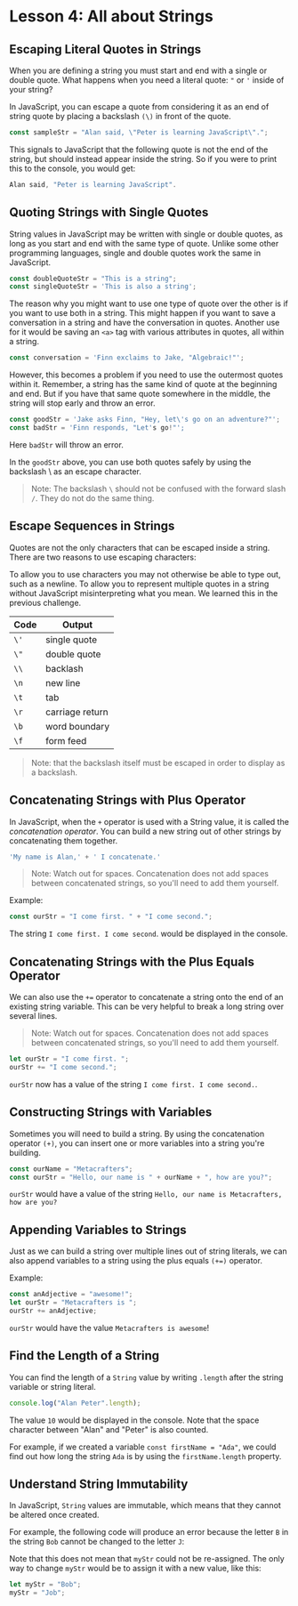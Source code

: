 # Lesson 4: All about Strings


## Escaping Literal Quotes in Strings

When you are defining a string you must start and end with a single or double quote. What happens when you need a literal quote: `"` or `'` inside of your string?

In JavaScript, you can escape a quote from considering it as an end of string quote by placing a backslash `(\)` in front of the quote.

```js
const sampleStr = "Alan said, \"Peter is learning JavaScript\"."; 
```

This signals to JavaScript that the following quote is not the end of the string, but should instead appear inside the string. So if you were to print this to the console, you would get:

```js
Alan said, "Peter is learning JavaScript".
```

## Quoting Strings with Single Quotes
String values in JavaScript may be written with single or double quotes, as long as you start and end with the same type of quote. Unlike some other programming languages, single and double quotes work the same in JavaScript.

```js
const doubleQuoteStr = "This is a string"; 
const singleQuoteStr = 'This is also a string';
```

The reason why you might want to use one type of quote over the other is if you want to use both in a string. This might happen if you want to save a conversation in a string and have the conversation in quotes. Another use for it would be saving an `<a>` tag with various attributes in quotes, all within a string.

```js
const conversation = 'Finn exclaims to Jake, "Algebraic!"';
```

However, this becomes a problem if you need to use the outermost quotes within it. Remember, a string has the same kind of quote at the beginning and end. But if you have that same quote somewhere in the middle, the string will stop early and throw an error.

```js
const goodStr = 'Jake asks Finn, "Hey, let\'s go on an adventure?"'; 
const badStr = 'Finn responds, "Let's go!"';
```

Here `badStr` will throw an error.

In the `goodStr` above, you can use both quotes safely by using the backslash \ as an escape character.

> Note: The backslash `\` should not be confused with the forward slash `/`. They do not do the same thing.

## Escape Sequences in Strings

Quotes are not the only characters that can be escaped inside a string. There are two reasons to use escaping characters:

To allow you to use characters you may not otherwise be able to type out, such as a newline. To allow you to represent multiple quotes in a string without JavaScript misinterpreting what you mean. We learned this in the previous challenge.

| Code  | Output |
| ------------- | ------------- |
|  `\'`         | single quote |
|   `\"`         | double quote  |
|  `\\`         | backlash |
|   `\n`         | new line  |
|   `\t`         | tab |
|   `\r`         | carriage return  |
|   `\b`         | word boundary  |
|   `\f`         | form feed |

> Note: that the backslash itself must be escaped in order to display as a backslash.


## Concatenating Strings with Plus Operator
In JavaScript, when the `+` operator is used with a String value, it is called the *concatenation operator*. You can build a new string out of other strings by concatenating them together.

```js
'My name is Alan,' + ' I concatenate.'
```

> Note: Watch out for spaces. Concatenation does not add spaces between concatenated strings, so you'll need to add them yourself.

Example: 


```js
const ourStr = "I come first. " + "I come second.";
```
The string `I come first. I come second`. would be displayed in the console.

## Concatenating Strings with the Plus Equals Operator

We can also use the `+=` operator to concatenate a string onto the end of an existing string variable. This can be very helpful to break a long string over several lines.

> Note: Watch out for spaces. Concatenation does not add spaces between concatenated strings, so you'll need to add them yourself.


```js
let ourStr = "I come first. ";
ourStr += "I come second.";
```

`ourStr` now has a value of the string `I come first. I come second.`.

## Constructing Strings with Variables

Sometimes you will need to build a string. By using the concatenation operator `(+)`, you can insert one or more variables into a string you're building.

```js
const ourName = "Metacrafters";
const ourStr = "Hello, our name is " + ourName + ", how are you?";
```

`ourStr` would have a value of the string `Hello, our name is Metacrafters, how are you?`

## Appending Variables to Strings

Just as we can build a string over multiple lines out of string literals, we can also append variables to a string using the plus equals `(+=)` operator.

Example: 
```js
const anAdjective = "awesome!";
let ourStr = "Metacrafters is ";
ourStr += anAdjective;
```

`ourStr` would have the value `Metacrafters is awesome`!

## Find the Length of a String

You can find the length of a `String` value by writing `.length` after the string variable or string literal.

```js
console.log("Alan Peter".length);
```

The value `10` would be displayed in the console. Note that the space character between "Alan" and "Peter" is also counted.

For example, if we created a variable `const firstName = "Ada"`, we could find out how long the string `Ada` is by using the `firstName.length` property.


## Understand String Immutability

In JavaScript, `String` values are immutable, which means that they cannot be altered once created.

For example, the following code will produce an error because the letter `B` in the string `Bob` cannot be changed to the letter `J`:

Note that this does not mean that `myStr` could not be re-assigned. The only way to change `myStr` would be to assign it with a new value, like this:

```js
let myStr = "Bob";
myStr = "Job";
```


